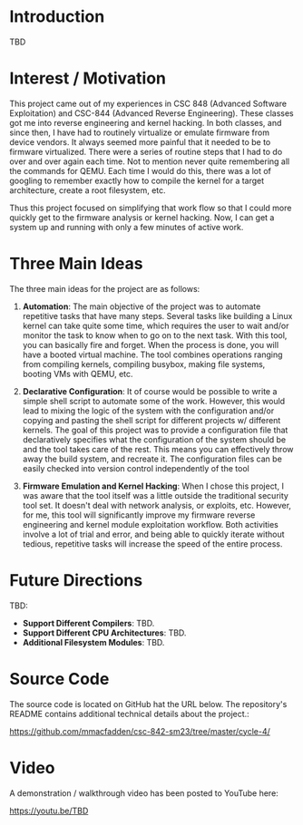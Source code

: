 # Introduction
TBD

# Interest / Motivation
This project came out of my experiences in CSC 848 (Advanced Software Exploitation) and CSC-844 (Advanced Reverse Engineering). These classes got me into reverse engineering and kernel hacking.  In both classes, and since then, I have had to routinely virtualize or emulate firmware from device vendors. It always seemed more painful that it needed to be to firmware virtualized.  There were a series of routine steps that I had to do over and over again each time.  Not to mention never quite remembering all the commands for QEMU. Each time I would do this, there was a lot of googling to remember exactly how to compile the kernel for a target architecture, create a root filesystem, etc.

Thus this project focused on simplifying that work flow so that I could more quickly get to the firmware analysis or kernel hacking.  Now, I can get a system up and running with only a few minutes of active work.

# Three Main Ideas
The three main ideas for the project are as follows:

1. **Automation**: The main objective of the project was to automate repetitive tasks that have many steps. Several tasks like building a Linux kernel can take quite some time, which requires the user to wait and/or monitor the task to know when to go on to the next task. With this tool, you can basically fire and forget.  When the process is done, you will have a booted virtual machine.  The tool combines operations ranging from compiling kernels, compiling busybox, making file systems, booting VMs with QEMU, etc.

2. **Declarative Configuration**: It of course would be possible to write a simple shell script to automate some of the work. However, this would lead to mixing the logic of the system with the configuration and/or copying and pasting the shell script for different projects w/ different kernels.  The goal of this project was to provide a configuration file that declaratively specifies what the configuration of the system should be and the tool takes care of the rest.  This means you can effectively throw away the build system, and recreate it.  The configuration files can be easily checked into version control independently of the tool

3. **Firmware Emulation and Kernel Hacking**: When I chose this project, I was aware that the tool itself was a little outside the traditional security tool set.  It doesn't deal with network analysis, or exploits, etc.  However, for me, this tool will significantly improve my firmware reverse engineering and kernel module exploitation workflow.  Both activities involve a lot of trial and error, and being able to quickly iterate without tedious, repetitive tasks will increase the speed of the entire process.


# Future Directions
TBD:

  * **Support Different Compilers**: TBD.
  * **Support Different CPU Architectures**: TBD.
  * **Additional Filesystem Modules**: TBD.
  

# Source Code
The source code is located on GitHub hat the URL below.  The repository's README contains additional technical details about the project.:

https://github.com/mmacfadden/csc-842-sm23/tree/master/cycle-4/


# Video
A demonstration / walkthrough video has been posted to YouTube here:

https://youtu.be/TBD